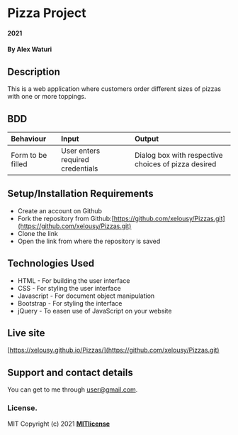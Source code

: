 # Pizza Project
#### 2021
#### By **Alex Waturi**
## Description
This is a web application where customers order different sizes of pizzas with one or more toppings. 
## BDD
|Behaviour| Input| Output|
|:--------|:-----|:------|
|Form to be filled| User enters required credentials| Dialog box with respective choices of pizza desired|
## Setup/Installation Requirements
* Create an account on Github
* Fork the repository from Github:[https://github.com/xelousy/Pizzas.git](https://github.com/xelousy/Pizzas.git)
* Clone the link
* Open the link from where the repository is saved
## Technologies Used
* HTML - For building the user interface
* CSS - For styling the user interface
* Javascript - For document object manipulation
* Bootstrap - For styling the interface
* jQuery - To easen use of JavaScript on your website
## Live site
[https://xelousy.github.io/Pizzas/](https://github.com/xelousy/Pizzas.git)
## Support and contact details
You can get to me through user@gmail.com.
### License.
MIT Copyright (c) 2021 **[MITlicense](LICENSE)**
